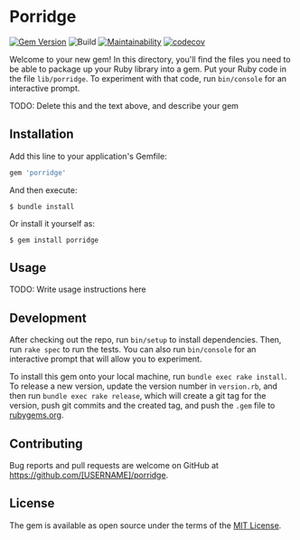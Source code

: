 # Porridge
[![Gem Version](https://badge.fury.io/rb/porridge.svg)](https://badge.fury.io/rb/porridge)
![Build](https://github.com/jacoblockard99/porridge/actions/workflows/build.yml/badge.svg)
[![Maintainability](https://api.codeclimate.com/v1/badges/9c3a8a230097bac612e3/maintainability)](https://codeclimate.com/github/jacoblockard99/porridge/maintainability)
[![codecov](https://codecov.io/gh/jacoblockard99/porridge/branch/master/graph/badge.svg?token=V9GxyepasN)](https://codecov.io/gh/jacoblockard99/porridge)

Welcome to your new gem! In this directory, you'll find the files you need to be able to package up your Ruby library into a gem. Put your Ruby code in the file `lib/porridge`. To experiment with that code, run `bin/console` for an interactive prompt.

TODO: Delete this and the text above, and describe your gem

## Installation

Add this line to your application's Gemfile:

```ruby
gem 'porridge'
```

And then execute:

    $ bundle install

Or install it yourself as:

    $ gem install porridge

## Usage

TODO: Write usage instructions here

## Development

After checking out the repo, run `bin/setup` to install dependencies. Then, run `rake spec` to run the tests. You can also run `bin/console` for an interactive prompt that will allow you to experiment.

To install this gem onto your local machine, run `bundle exec rake install`. To release a new version, update the version number in `version.rb`, and then run `bundle exec rake release`, which will create a git tag for the version, push git commits and the created tag, and push the `.gem` file to [rubygems.org](https://rubygems.org).

## Contributing

Bug reports and pull requests are welcome on GitHub at https://github.com/[USERNAME]/porridge.

## License

The gem is available as open source under the terms of the [MIT License](https://opensource.org/licenses/MIT).
